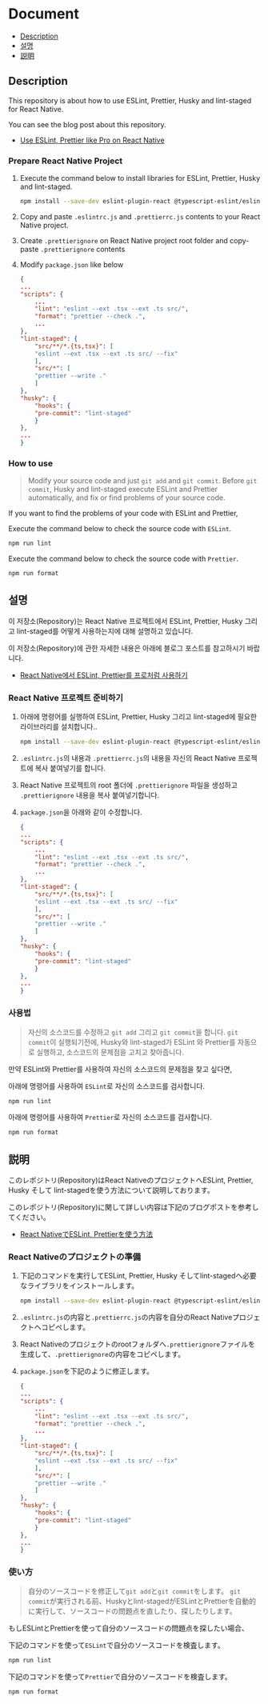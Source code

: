 # Document

- [Description](#description)
- [설명](#설명)
- [説明](#説明)

## Description

This repository is about how to use ESLint, Prettier, Husky and lint-staged for React Native.

You can see the blog post about this repository.

- [Use ESLint, Prettier like Pro on React Native](https://dev-yakuza.github.io/react-native/eslint-prettier-husky-lint-staged/)

### Prepare React Native Project

1. Execute the command below to install libraries for ESLint, Prettier, Husky and lint-staged.

    ```bash
    npm install --save-dev eslint-plugin-react @typescript-eslint/eslint-plugin @typescript-eslint/parser eslint-plugin-react-hooks prettier eslint-plugin-prettier husky lint-staged
    ```

1. Copy and paste `.eslintrc.js` and `.prettierrc.js` contents to your React Native project.
1. Create `.prettierignore` on React Native project root folder and copy-paste `.prettierignore` contents
1. Modify `package.json` like below

    ```json
    {
    ...
    "scripts": {
        ...
        "lint": "eslint --ext .tsx --ext .ts src/",
        "format": "prettier --check .",
        ...
    },
    "lint-staged": {
        "src/**/*.{ts,tsx}": [
        "eslint --ext .tsx --ext .ts src/ --fix"
        ],
        "src/*": [
        "prettier --write ."
        ]
    },
    "husky": {
        "hooks": {
        "pre-commit": "lint-staged"
        }
    },
    ...
    }
    ```

### How to use

> Modify your source code and just `git add` and `git commit`.
> Before `git commit`, Husky and lint-staged execute ESLint and Prettier automatically, and fix or find problems of your source code.

If you want to find the problems of your code with ESLint and Prettier,

Execute the command below to check the source code with `ESLint`.

```bash
npm run lint
```

Execute the command below to check the source code with `Prettier`.

```bash
npm run format
```

## 설명

이 저장소(Repository)는 React Native 프로젝트에서 ESLint, Prettier, Husky 그리고 lint-staged를 어떻게 사용하는지에 대해 설명하고 있습니다.

이 저장소(Repository)에 관한 자세한 내용은 아래에 블로그 포스트를 참고하시기 바랍니다.

- [React Native에서 ESLint, Prettier를 프로처럼 사용하기](https://dev-yakuza.github.io/ko/react-native/eslint-prettier-husky-lint-staged/)

### React Native 프로젝트 준비하기

1. 아래에 명령어를 실행하여 ESLint, Prettier, Husky 그리고 lint-staged에 필요한 라이브러리를 설치합니다..

    ```bash
    npm install --save-dev eslint-plugin-react @typescript-eslint/eslint-plugin @typescript-eslint/parser eslint-plugin-react-hooks prettier eslint-plugin-prettier husky lint-staged
    ```

1. `.eslintrc.js`의 내용과 `.prettierrc.js`의 내용을 자신의 React Native 프로젝트에 복사 붙여넣기를 합니다.
1. React Native 프로젝트의 root 폴더에 `.prettierignore` 파일을 생성하고 `.prettierignore` 내용을 복사 붙여넣기합니다.
1. `package.json`을 아래와 같이 수정합니다.

    ```json
    {
    ...
    "scripts": {
        ...
        "lint": "eslint --ext .tsx --ext .ts src/",
        "format": "prettier --check .",
        ...
    },
    "lint-staged": {
        "src/**/*.{ts,tsx}": [
        "eslint --ext .tsx --ext .ts src/ --fix"
        ],
        "src/*": [
        "prettier --write ."
        ]
    },
    "husky": {
        "hooks": {
        "pre-commit": "lint-staged"
        }
    },
    ...
    }
    ```

### 사용법

> 자신의 소스코드를 수정하고 `git add` 그리고 `git commit`을 합니다.
> `git commit`이 실행되기전에, Husky와 lint-staged가 ESLint 와 Prettier를 자동으로 실행하고, 소스코드의 문제점을 고치고 찾아줍니다.

만약 ESLint와 Prettier를 사용하여 자신의 소스코드의 문제점을 찾고 싶다면,

아래에 명령어를 사용하여 `ESLint`로 자신의 소스코드를 검사합니다.

```bash
npm run lint
```

아래에 명령어를 사용하여 `Prettier`로 자신의 소스코드를 검사합니다.

```bash
npm run format
```

## 説明

このレポジトリ(Repository)はReact NativeのプロジェクトへESLint, Prettier, Husky そして lint-stagedを使う方法について説明しております。

このレポジトリ(Repository)に関して詳しい内容は下記のブログポストを参考してください。

- [React NativeでESLint, Prettierを使う方法](https://dev-yakuza.github.io/react-native/eslint-prettier-husky-lint-staged/)

### React Nativeのプロジェクトの準備

1. 下記のコマンドを実行してESLint, Prettier, Husky そしてlint-stagedへ必要なライブラリをインストールします。
    ```bash
    npm install --save-dev eslint-plugin-react @typescript-eslint/eslint-plugin @typescript-eslint/parser eslint-plugin-react-hooks prettier eslint-plugin-prettier husky lint-staged
    ```

1. `.eslintrc.js`の内容と`.prettierrc.js`の内容を自分のReact Nativeプロジェクトへコピペします。
1. React Nativeのプロジェクトのrootフォルダへ`.prettierignore`ファイルを生成して、`.prettierignore`の内容をコピペします。
1. `package.json`を下記のように修正します。

    ```json
    {
    ...
    "scripts": {
        ...
        "lint": "eslint --ext .tsx --ext .ts src/",
        "format": "prettier --check .",
        ...
    },
    "lint-staged": {
        "src/**/*.{ts,tsx}": [
        "eslint --ext .tsx --ext .ts src/ --fix"
        ],
        "src/*": [
        "prettier --write ."
        ]
    },
    "husky": {
        "hooks": {
        "pre-commit": "lint-staged"
        }
    },
    ...
    }
    ```

### 使い方

> 自分のソースコードを修正して`git add`と`git commit`をします。
> `git commit`が実行される前、Huskyとlint-stagedがESLintとPrettierを自動的に実行して、ソースコードの問題点を直したり、探したりします。

もしESLintとPrettierを使って自分のソースコードの問題点を探したい場合、

下記のコマンドを使って`ESLint`で自分のソースコードを検査します。

```bash
npm run lint
```

下記のコマンドを使って`Prettier`で自分のソースコードを検査します。

```bash
npm run format
```
